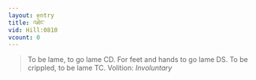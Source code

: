 ```yaml
---
layout: entry
title: འཐེང་
vid: Hill:0810
vcount: 0
---
```

> To be lame, to go lame CD\. For feet and hands to go lame DS\. To be crippled, to be lame TC\.
> Volition: _Involuntary_


